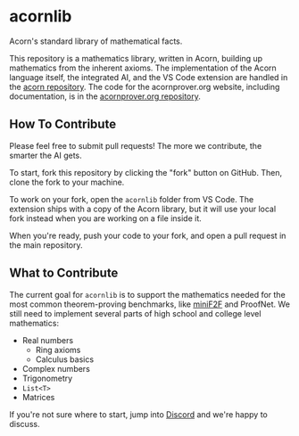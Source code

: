 # acornlib

Acorn's standard library of mathematical facts.

This repository is a mathematics library, written in Acorn, building up mathematics from the
inherent axioms. The implementation of the Acorn language itself, the integrated AI, and the VS Code extension
are handled in the [acorn repository](https://github.com/acornprover/acorn).
The code for the acornprover.org website,
including documentation, is in the [acornprover.org repository](https://github.com/acornprover/acornprover.org).

## How To Contribute

Please feel free to submit pull requests! The more we contribute, the smarter the AI gets.

To start, fork this repository by clicking the "fork" button on GitHub. Then, clone the fork to your machine.

To work on your fork, open the `acornlib` folder from VS Code. The extension ships with a copy of the Acorn library, but it will use your local fork instead when you are working on a file inside it.

When you're ready, push your code to your fork, and open a pull request in the main repository.

## What to Contribute

The current goal for `acornlib` is to support the mathematics needed for the most common theorem-proving benchmarks, like [miniF2F](https://github.com/facebookresearch/miniF2F/blob/main/lean/src/test.lean) and ProofNet. We still need to implement several parts of high school and college level mathematics:

- Real numbers
  - Ring axioms
  - Calculus basics
- Complex numbers
- Trigonometry
- `List<T>`
- Matrices

If you're not sure where to start, jump into [Discord](https://discord.gg/RqXxaye4MC) and we're happy to discuss.

